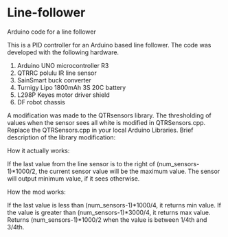 # Line-follower
Arduino code for a line follower

This is a PID controller for an Arduino based line follower. The code was developed with the following hardware.

1. Arduino UNO microcontroller R3
2. QTRRC polulu IR line sensor
3. SainSmart buck converter
4. Turnigy Lipo 1800mAh 3S 20C battery
5. L298P Keyes motor driver shield
6. DF robot chassis

A modification was made to the QTRsensors library. The thresholding of values when the sensor sees all white is modified
in QTRSensors.cpp. Replace the QTRSensors.cpp in your local Arduino Libraries. Brief description of the library modification:

How it actually works:

If the last value from the line sensor is to the right of (num_sensors-1)*1000/2, the current sensor value will be the maximum
value. The sensor will output minimum value, if it sees otherwise.

How the mod works:


If the last value is less than (num_sensors-1)*1000/4, it returns min value. If the value is greater than (num_sensors-1)*3000/4, it returns max value. Returns (num_sensors-1)*1000/2 when the value is between 1/4th and 3/4th.
